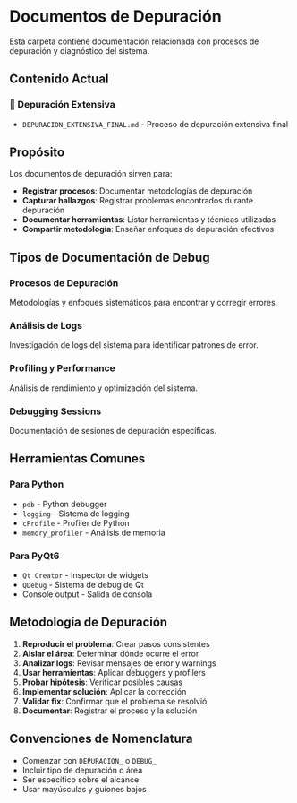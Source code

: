 # Documentos de Depuración

Esta carpeta contiene documentación relacionada con procesos de depuración y diagnóstico del sistema.

## Contenido Actual

### 🐛 Depuración Extensiva
- `DEPURACION_EXTENSIVA_FINAL.md` - Proceso de depuración extensiva final

## Propósito

Los documentos de depuración sirven para:
- **Registrar procesos**: Documentar metodologías de depuración
- **Capturar hallazgos**: Registrar problemas encontrados durante depuración
- **Documentar herramientas**: Listar herramientas y técnicas utilizadas
- **Compartir metodología**: Enseñar enfoques de depuración efectivos

## Tipos de Documentación de Debug

### Procesos de Depuración
Metodologías y enfoques sistemáticos para encontrar y corregir errores.

### Análisis de Logs
Investigación de logs del sistema para identificar patrones de error.

### Profiling y Performance
Análisis de rendimiento y optimización del sistema.

### Debugging Sessions
Documentación de sesiones de depuración específicas.

## Herramientas Comunes

### Para Python
- `pdb` - Python debugger
- `logging` - Sistema de logging
- `cProfile` - Profiler de Python
- `memory_profiler` - Análisis de memoria

### Para PyQt6
- `Qt Creator` - Inspector de widgets
- `QDebug` - Sistema de debug de Qt
- Console output - Salida de consola

## Metodología de Depuración

1. **Reproducir el problema**: Crear pasos consistentes
2. **Aislar el área**: Determinar dónde ocurre el error
3. **Analizar logs**: Revisar mensajes de error y warnings
4. **Usar herramientas**: Aplicar debuggers y profilers
5. **Probar hipótesis**: Verificar posibles causas
6. **Implementar solución**: Aplicar la corrección
7. **Validar fix**: Confirmar que el problema se resolvió
8. **Documentar**: Registrar el proceso y la solución

## Convenciones de Nomenclatura

- Comenzar con `DEPURACION_` o `DEBUG_`
- Incluir tipo de depuración o área
- Ser específico sobre el alcance
- Usar mayúsculas y guiones bajos
